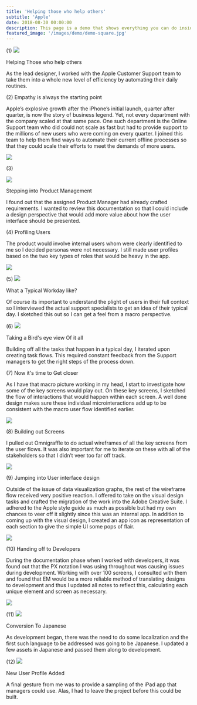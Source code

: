 ```yaml
---
title: 'Helping those who help others'
subtitle: 'Apple'
date: 2018-08-30 00:00:00
description: This page is a demo that shows everything you can do inside portfolio and blog posts.
featured_image: '/images/demo/demo-square.jpg'
---
```


(1)
<img src="../images/story-apple-1.png">

Helping Those who help others

As the lead designer, I worked with the Apple Customer Support team to take them into a whole new level of efficiency by automating their daily routines.

(2)
Empathy is always the starting point

Apple’s explosive growth after the iPhone’s initial launch, quarter after quarter, is now the story of business legend. Yet, not every department with the company scaled at that same pace. One such department is the Online Support team who did could not scale as fast but had to provide support to the millions of new users who were coming on every quarter. I joined this team to help them find ways to automate their current offline processes so that they could scale their efforts to meet the demands of more users.

<img src="../images/story-apple-2.png">

(3)

<img src="../images/story-apple-3.png">

Stepping into Product Management

I found out that the assigned Product Manager had already crafted requirements. I wanted to review this documentation so that I could include a design perspective that would add more value about how the user interface should be presented.

(4)
Profiling Users

The product would involve internal users whom were clearly identified to me so I decided personas were not necessary. I still made user profiles based on the two key types of roles that would be heavy in the app.

<img  src="../images/story-apple-4.png">

(5)
<img src="../images/story-apple-5.png">

What a Typical Workday like?

Of course its important to understand the plight of users in their full context so I interviewed the actual support specialists to get an idea of their typical day. I sketched this out so I can get a feel from a macro perspective.

(6)
<img src="../images/story-apple-6.png">

Taking a Bird's eye view Of it all

Building off all the tasks that happen in a typical day, I iterated upon creating task flows. This required constant feedback from the Support managers to get the right steps of the process down.

(7)
Now it's time to Get closer

As I have that macro picture working in my head, I start to investigate how some of the key screens would play out. On these key screens, I sketched the flow of interactions that would happen within each screen. A well done design makes sure these individual microinteractions add up to be consistent with the macro user flow identified earlier.

<img src="../images/story-apple-7.png">

(8)
Building out Screens

I pulled out Omnigraffle to do actual wireframes of all the key screens from the user flows. It was also important for me to iterate on these with all of the stakeholders so that I didn’t veer too far off track.

<img src="../images/story-apple-8.png">

(9)
Jumping into User interface design

Outside of the issue of data visualization graphs, the rest of the wireframe flow received very positive reaction. I offered to take on the visual design tasks and crafted the migration of the work into the Adobe Creative Suite. I adhered to the Apple style guide as much as possible but had my own chances to veer off it slightly since this was an internal app. In addition to coming up with the visual design, I created an app icon as representation of each section to give the simple UI some pops of flair.

<img src="../images/story-apple-9.png">

(10)
Handing off to Developers

During the documentation phase when I worked with developers, it was found out that the PX notation I was using throughout was causing issues during development. Working with over 100 screens, I consulted with them and found that EM would be a more reliable method of translating designs to development and thus I updated all notes to reflect this, calculating each unique element and screen as necessary.

<img src="../images/story-apple-10.png">

(11)
<img src="../images/story-apple-11.png">

Conversion To Japanese

As development began, there was the need to do some localization and the first such language to be addressed was going to be Japanese. I updated a few assets in Japanese and passed them along to development.

(12)
<img src="../images/story-apple-12.png">

New User Profile Added

A final gesture from me was to provide a sampling of the iPad app that managers could use. Alas, I had to leave the project before this could be built.